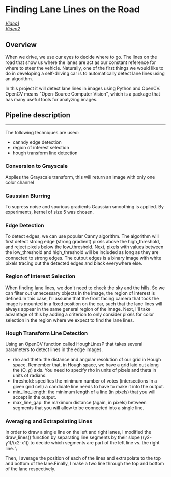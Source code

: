 # Finding Lane Lines on the Road

[*Video1*](https://github.com/Luzhongyue/Finding-Lane-Lines/blob/master/test_videos_output/solidWhiteRight.mp4)\
[*Video2*](https://github.com/Luzhongyue/Finding-Lane-Lines/blob/master/test_videos_output/solidYellowLeft.mp4)

Overview
---

When we drive, we use our eyes to decide where to go.  The lines on the road that show us where the lanes are act as our constant reference for where to steer the vehicle.  Naturally, one of the first things we would like to do in developing a self-driving car is to automatically detect lane lines using an algorithm.

In this project it will detect lane lines in images using Python and OpenCV.  OpenCV means "Open-Source Computer Vision", which is a package that has many useful tools for analyzing images. 

## Pipeline description 
---

The following techniques are used:
* canndy edge detection
* region of interest selection
* hough transform line detection

### Conversion to Grayscale

Applies the Grayscale transform, this will return an image with only one color channel

### Gaussian Blurring

To supress noise and spurious gradients Gaussian smoothing is applied. By experiments, kernel of size 5 was chosen. 

### Edge Detection

To detect edges, we can use popular Canny algorithm. The algorithm will first detect strong edge (strong gradient) pixels above the high_threshold, and reject pixels below the low_threshold. Next, pixels with values between the low_threshold and high_threshold will be included as long as they are connected to strong edges. The output edges is a binary image with white pixels tracing out the detected edges and black everywhere else.

### Region of Interest Selection

When finding lane lines, we don't need to check the sky and the hills. So we can filter out unnecessary objects in the image, the region of interest is defined.In this case, I'll assume that the front facing camera that took the image is mounted in a fixed position on the car, such that the lane lines will always appear in the same general region of the image. Next, I'll take advantage of this by adding a criterion to only consider pixels for color selection in the region where we expect to find the lane lines.

### Hough Transform Line Detection

Using an OpenCV function called HoughLinesP that takes several parameters to detect lines in the edge images.
* rho and theta: the distance and angular resolution of our grid in Hough space. Remember that, in Hough space, we have a grid laid out                  along the (Θ, ρ) axis. You need to specify rho in units of pixels and theta in units of radians.
* threshold: specifies the minimum number of votes (intersections in a given grid cell) a candidate line needs to have to make it into                the output. 
* min_line_length: the minimum length of a line (in pixels) that you will accept in the output.
* max_line_gap: the maximum distance (again, in pixels) between segments that you will allow to be connected into a single line.

### Averaging and Extrapolating Lines
In order to draw a single line on the left and right lanes, I modified the draw_lines() function by separating line segments by their slope ((y2-y1)/(x2-x1)) to decide which segments are part of the left line vs. the right line.  \

Then, I average the position of each of the lines and extrapolate to the top and bottom of the lane.Finally, I make a two line through the top and bottom of the lane respectively.




  
